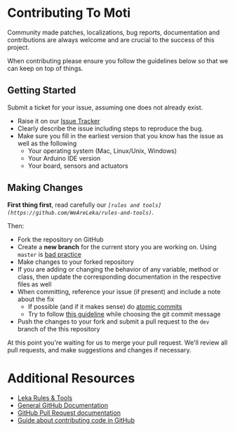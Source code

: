 # Contributing To Moti

Community made patches, localizations, bug reports, documentation and contributions are always welcome and are crucial to the success of this project.

When contributing please ensure you follow the guidelines below so that we can keep on top of things.

## Getting Started

Submit a ticket for your issue, assuming one does not already exist.

*	Raise it on our [Issue Tracker](https://github.com/weareleka/moti/issues)
*	Clearly describe the issue including steps to reproduce the bug.
*	Make sure you fill in the earliest version that you know has the issue as well as the following
	*	Your operating system (Mac, Linux/Unix, Windows)
	*	Your Arduino IDE version
	*	Your board, sensors and actuators

## Making Changes

**First thing first**, read carefully our *`[rules and tools](https://github.com/WeAreLeka/rules-and-tools)`*.

Then:

*	Fork the repository on GitHub
*	Create a **new branch** for the current story you are working on. Using `master` is [bad practice](http://codeinthehole.com/writing/pull-requests-and-other-good-practices-for-teams-using-github/#work-on-a-story)
*	Make changes to your forked repository
*	If you are adding or changing the behavior of any variable, method or class, then update the corresponding documentation in the respective files as well
*	When committing, reference your issue (if present) and include a note about the fix
	*	If possible (and if it makes sense) do [atomic commits](http://en.wikipedia.org/wiki/Atomic_commit)
	*	Try to follow [this guideline](http://tbaggery.com/2008/04/19/a-note-about-git-commit-messages.html) while choosing the git commit message
*	Push the changes to your fork and submit a pull request to the `dev` branch of the this repository

At this point you're waiting for us to merge your pull request. We'll review all pull requests, and make suggestions and changes if necessary.

# Additional Resources

*	[Leka Rules & Tools](https://github.com/WeAreLeka/rules-and-tools)
*	[General GitHub Documentation](http://help.github.com/)
*	[GitHub Pull Request documentation](http://help.github.com/send-pull-requests/)
*	[Guide about contributing code in GitHub](http://sudarmuthu.com/blog/contributing-to-project-hosted-in-github)
